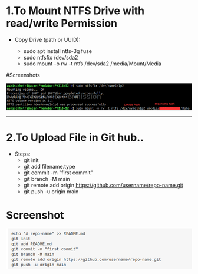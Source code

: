 
# 1.To Mount NTFS Drive with read/write Permission

 - Copy Drive (path or UUID):
 
      - sudo apt install ntfs-3g fuse
      - sudo ntfsfix /dev/sda2
      - sudo mount -o rw -t ntfs /dev/sda2 /media/Mount/Media

#Screenshots

![](/linux/mounting2.png)


---

# 2.To Upload File in Git hub..
- Steps:
  - git init
  - git add filename.type
  - git commit -m "first commit"
  - git branch -M main
  - git remote add origin https://github.com/username/repo-name.git
  - git push -u origin main

# Screenshot
![](/Images/gitUpload.png)

